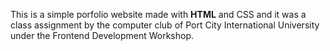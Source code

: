 <p>This is a simple porfolio website made with <b color="red">HTML</b> and CSS and it was a class assignment by the computer club of Port City International University under the Frontend Development Workshop.</p>
